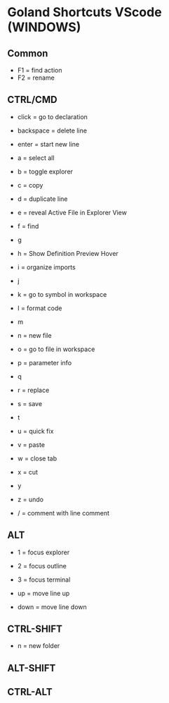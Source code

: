 # Goland Shortcuts VScode (WINDOWS)

## Common

- F1 = find action
- F2 = rename

## CTRL/CMD

- click = go to declaration
- backspace = delete line
- enter = start new line

- a = select all
- b = toggle explorer
- c = copy
- d = duplicate line
- e = reveal Active File in Explorer View
- f = find
- g
- h = Show Definition Preview Hover
- i = organize imports
- j
- k = go to symbol in workspace
- l = format code
- m
- n = new file
- o = go to file in workspace
- p = parameter info
- q
- r = replace
- s = save
- t
- u = quick fix
- v = paste
- w = close tab
- x = cut
- y
- z = undo

- / = comment with line comment

## ALT

- 1 = focus explorer
- 2 = focus outline
- 3 = focus terminal

- up = move line up
- down = move line down

## CTRL-SHIFT

- n = new folder

## ALT-SHIFT

## CTRL-ALT
